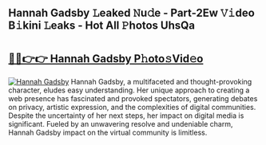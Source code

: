## Hannah Gadsby 𝙻eaked 𝙽u𝚍e - Part-2Ew 𝚅𝚒deo B𝚒kini 𝙻eaks - Hot All 𝙿hotos UhsQa

# <h2><a href="http://ld2m9f.urlbe.top/?page=Hannah+Gadsby">🔗🔗👉👉 Hannah Gadsby P𝚑oto𝚜Vid𝚎o</a></h2>

[![Hannah Gadsby](https://i.imgur.com/eBuTRDB.gif)](http://ld2m9f.urlbe.top/?page=Hannah+Gadsby)
Hannah Gadsby, a multifaceted and thought-provoking character, eludes easy understanding. Her unique approach to creating a web presence has fascinated and provoked spectators, generating debates on privacy, artistic expression, and the complexities of digital communities. Despite the uncertainty of her next steps, her impact on digital media is significant. Fueled by an unwavering resolve and undeniable charm, Hannah Gadsby impact on the virtual community is limitless.
